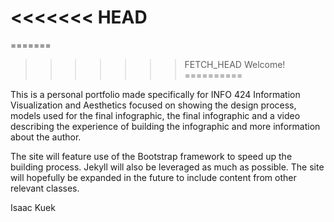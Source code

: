 
<<<<<<< HEAD
=======
=======
>>>>>>> FETCH_HEAD
Welcome!
==========

This is a personal portfolio made specifically for INFO 424 Information Visualization and Aesthetics focused on showing the design process, models used for the final infographic, the final infographic and a video describing the experience of building the infographic and more information about the author.

The site will feature use of the Bootstrap framework to speed up the building process. Jekyll will also be leveraged as much as possible. The site will hopefully be expanded in the future to include content from other relevant classes.

Isaac Kuek
